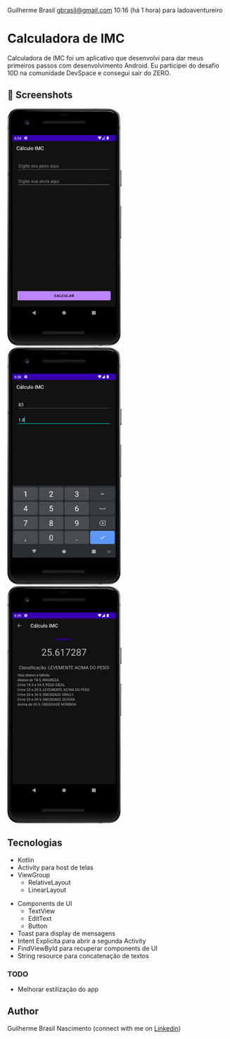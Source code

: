 
Guilherme Brasil <gbrasil@gmail.com>
10:16 (há 1 hora)
para ladoaventureiro

# Calculadora de IMC
Calculadora de IMC foi um aplicativo que desenvolvi para dar meus primeiros passos com desenvolvimento Android. Eu participei do desafio 10D na comunidade DevSpace e consegui sair do ZERO.



## :camera_flash: Screenshots
<!-- You can add more screenshots here if you like -->
<img src="/result/Tela 1 imc.png" width="260">&emsp;<img src="/result/tela 2 imc.png" width="260">&emsp;<img src="/result/tela 3 imc.png" width="260">

## Tecnologias
* Kotlin
* Activity para host de telas
* ViewGroup
    * RelativeLayout
    * LinearLayout
- Components de UI
    - TextView
    - EditText
    - Button
- Toast para display de mensagens
- Intent Explicita para abrir a segunda Activity
- FindViewById para recuperar components de UI
- String resource para concatenação de textos


### TODO
- Melhorar estilização do app

## Author
Guilherme Brasil Nascimento (connect with me on [Linkedin](https://www.linkedin.com/in/guilherme-brasil-02818a39/))
